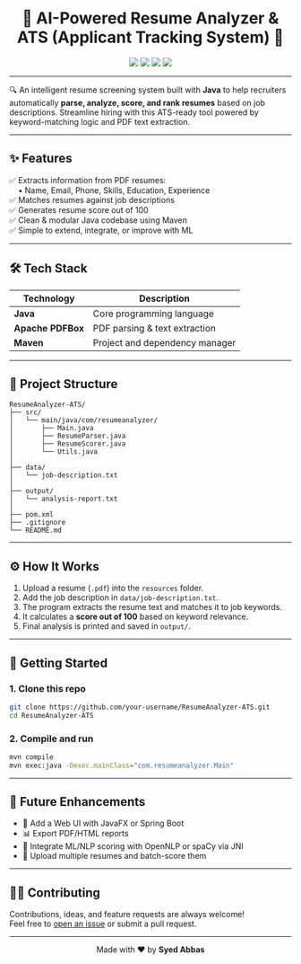 
<h1 align="center">🚀 AI-Powered Resume Analyzer & ATS (Applicant Tracking System) 💼</h1>

<p align="center">
  <img src="https://img.shields.io/badge/Java-17-blue.svg" />
  <img src="https://img.shields.io/badge/Maven-Build Tool-brightgreen.svg" />
  <img src="https://img.shields.io/badge/PDF Parsing-Apache%20PDFBox-red.svg" />
  <img src="https://img.shields.io/badge/License-MIT-yellow.svg" />
</p>

---

🔍 An intelligent resume screening system built with **Java** to help recruiters automatically **parse, analyze, score, and rank resumes** based on job descriptions. Streamline hiring with this ATS-ready tool powered by keyword-matching logic and PDF text extraction.

---

## ✨ Features

✅ Extracts information from PDF resumes:  
&nbsp;&nbsp;&nbsp;&nbsp;• Name, Email, Phone, Skills, Education, Experience  
✅ Matches resumes against job descriptions  
✅ Generates resume score out of 100  
✅ Clean & modular Java codebase using Maven  
✅ Simple to extend, integrate, or improve with ML

---

## 🛠️ Tech Stack

| Technology      | Description                     |
|----------------|---------------------------------|
| **Java**        | Core programming language       |
| **Apache PDFBox** | PDF parsing & text extraction |
| **Maven**       | Project and dependency manager  |

---

## 📁 Project Structure

```
ResumeAnalyzer-ATS/
├── src/
│   └── main/java/com/resumeanalyzer/
│       ├── Main.java
│       ├── ResumeParser.java
│       ├── ResumeScorer.java
│       └── Utils.java
│
├── data/
│   └── job-description.txt
│
├── output/
│   └── analysis-report.txt
│
├── pom.xml
├── .gitignore
└── README.md
```

---

## ⚙️ How It Works

1. Upload a resume (`.pdf`) into the `resources` folder.
2. Add the job description in `data/job-description.txt`.
3. The program extracts the resume text and matches it to job keywords.
4. It calculates a **score out of 100** based on keyword relevance.
5. Final analysis is printed and saved in `output/`.

---

## 🚀 Getting Started

### 1. Clone this repo
```bash
git clone https://github.com/your-username/ResumeAnalyzer-ATS.git
cd ResumeAnalyzer-ATS
```

### 2. Compile and run
```bash
mvn compile
mvn exec:java -Dexec.mainClass="com.resumeanalyzer.Main"
```

---

## 🧠 Future Enhancements

- 🔗 Add a Web UI with JavaFX or Spring Boot
- 📊 Export PDF/HTML reports
- 🧠 Integrate ML/NLP scoring with OpenNLP or spaCy via JNI
- 📂 Upload multiple resumes and batch-score them

---

## 🙋‍♂️ Contributing

Contributions, ideas, and feature requests are always welcome!  
Feel free to [open an issue](https://github.com/your-username/ResumeAnalyzer-ATS/issues) or submit a pull request.

---

<p align="center">
  Made with ❤️ by <strong>Syed Abbas</strong>
</p>

